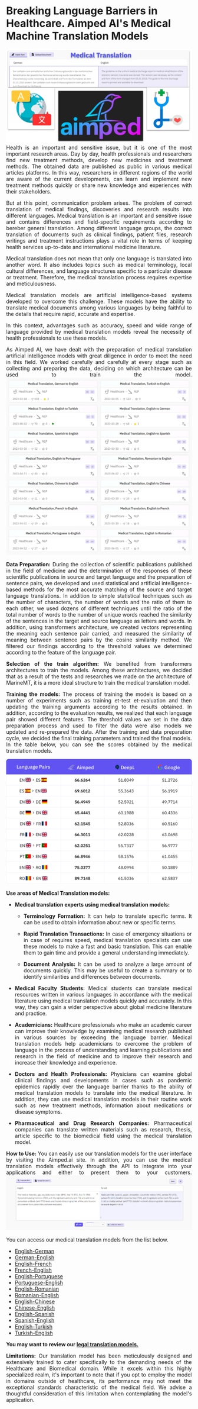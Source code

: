 # Breaking Language Barriers in Healthcare. Aimped AI's Medical Machine Translation Models


<img src="media_files/breaking-language-barriers-in-healthcare-aimped-medical-mt-models/cover.png" alt="Aimped AI" style="max-width: 100%; height: auto;" />

<div style="text-align: justify;">
Health is an important and sensitive issue, but it is one of the most important research areas. Day by day, health professionals and researchers find new treatment methods, develop new medicines and treatment methods. The obtained data are published as public in various medical articles platforms. In this way, researchers in different regions of the world are aware of the current developments, can learn and implement new treatment methods quickly or share new knowledge and experiences with their stakeholders.

But at this point, communication problem arises. The problem of correct translation of medical findings, discoveries and research results into different languages. Medical translation is an important and sensitive issue and contains differences and field-specific requirements according to bereber general translation. Among different language groups, the correct translation of documents such as clinical findings, patient files, research writings and treatment instructions plays a vital role in terms of keeping health services up-to-date and international medicine literature.

Medical translation does not mean that only one language is translated into another word. It also includes topics such as medical terminology, local cultural differences, and language structures specific to a particular disease or treatment. Therefore, the medical translation process requires expertise and meticulousness.

Medical translation models are artificial intelligence-based systems developed to overcome this challenge. These models have the ability to translate medical documents among various languages by being faithful to the details that require rapid, accurate and expertise.

In this context, advantages such as accuracy, speed and wide range of language provided by medical translation models reveal the necessity of health professionals to use these models.

As Aimped AI, we have dealt with the preparation of medical translation artificial intelligence models with great diligence in order to meet the need in this field. We worked carefully and carefully at every stage such as collecting and preparing the data, deciding on which architecture can be used to train the model.
<img src="media_files/breaking-language-barriers-in-healthcare-aimped-medical-mt-models/medical-translation-models.png" alt="Bleu Score Table" style="max-width: 100%; height: auto;" />

**Data Preparation:** During the collection of scientific publications published in the field of medicine and the determination of the responses of these scientific publications in source and target language and the preparation of sentence pairs, we developed and used statistical and artificial intelligence-based methods for the most accurate matching of the source and target language translations. In addition to simple statistical techniques such as the number of characters, the number of words and the ratio of them to each other, we used dozens of different techniques until the ratio of the total number of words to the number of unique words reached the similarity of the sentences in the target and source language as letters and words. In addition, using transformers architecture, we created vectors representing the meaning each sentence pair carried, and measured the similarity of meaning between sentence pairs by the cosine similarity method. We filtered our findings according to the threshold values we determined according to the feature of the language pair.


**Selection of the train algorithm:** We benefited from transformers architectures to train the models. Among these architectures, we decided that as a result of the tests and researches we made on the architecture of MarineMT, it is a more ideal structure to train the medical translation model.


**Training the models:** The process of training the models is based on a number of experiments such as training et-test et-evaluation and then updating the training arguments according to the results obtained. In addition, according to the evaluation results, we realized that each language pair showed different features. The threshold values we set in the data preparation process and used to filter the data were also models we updated and re-prepared the data.
After the training and data preparation cycle, we decided the final training parameters and trained the final models. In the table below, you can see the scores obtained by the medical translation models.

<div class="responsive-image" style="text-align: center;">
<img src="media_files/breaking-language-barriers-in-healthcare-aimped-medical-mt-models/medical-translation-score-comparison.svg" alt="Bleu Score Table" style="max-width: 100%; height: auto;" />
</div>



**Use areas of Medical Translation models:**

- **Medical translation experts using medical translation models:**
  
    - **Terminology Formation:** It can help to translate specific terms. It can be used to obtain information about new or specific terms.

    - **Rapid Translation Transactions:** In case of emergency situations or in case of requires speed, medical translation specialists can use these models to make a fast and basic translation. This can enable them to gain time and provide a general understanding immediately.

    - **Document Analysis:** It can be used to analyze a large amount of documents quickly. This may be useful to create a summary or to identify similarities and differences between documents.

- **Medical Faculty Students:** Medical students can translate medical resources written in various languages in accordance with the medical literature using medical translation models quickly and accurately. In this way, they can gain a wider perspective about global medicine literature and practice.

- **Academicians:** Healthcare professionals who make an academic career can improve their knowledge by examining medical research published in various sources by exceeding the language barrier. Medical translation models help academicians to overcome the problem of language in the process of understanding and learning publications and research in the field of medicine and to improve their research and increase their knowledge and experience.

- **Doctors and Health Professionals:** Physicians can examine global clinical findings and developments in cases such as pandemic epidemics rapidly over the language barrier thanks to the ability of medical translation models to translate into the medical literature. In addition, they can use medical translation models in their routine work such as new treatment methods, information about medications or disease symptoms.

- **Pharmaceutical and Drug Research Companies:** Pharmaceutical companies can translate written materials such as research, thesis, article specific to the biomedical field using the medical translation model.


**How to Use:** You can easily use our translation models for the user interface by visiting the Aimped.ai site. In addition, you can use the medical translation models effectively through the API to integrate into your applications and either to present them to your customers.
<img src="media_files/breaking-language-barriers-in-healthcare-aimped-medical-mt-models/en-tr-example.png" alt="Aimped AI" style="max-width: 100%; height: auto;" />

You can access our medical translation models from the list below.
<ul>
            <li><a href="https://dev.aimped.ai/models/119">English-German</a></li>
            <li><a href="https://dev.aimped.ai/models/114">German-English</a></li>
            <li><a href="https://dev.aimped.ai/models/126">English-French</a></li>
            <li><a href="https://dev.aimped.ai/models/127">French-English</a></li>
            <li><a href="https://dev.aimped.ai/models/135">English-Portuguese</a></li>
            <li><a href="https://dev.aimped.ai/models/136">Portuguese-English</a></li>
            <li><a href="https://dev.aimped.ai/models/180">English-Romanian</a></li>
            <li><a href="https://dev.aimped.ai/models/181">Romanian-English</a></li>
            <li><a href="https://dev.aimped.ai/models/124">English-Chinese</a></li>
            <li><a href="https://dev.aimped.ai/models/125">Chinese-English</a></li>
            <li><a href="https://dev.aimped.ai/models/122">English-Spanish</a></li>
            <li><a href="https://dev.aimped.ai/models/123">Spanish-English</a></li>
            <li><a href="https://dev.aimped.ai/models/145">English-Turkish</a></li>
            <li><a href="https://dev.aimped.ai/models/128">Turkish-English</a></li>
        </ul>
        
**You may want to review our <a href="https://dev.aimped.ai/models?search=nlp-legal-translation&page=1">legal translation models.</a>**

**Limitations:** Our translation model has been meticulously designed and extensively trained to cater specifically to the demanding needs of the Healthcare and Biomedical domain. While it excels within this highly specialized realm, it's important to note that if you opt to employ the model in domains outside of healthcare, its performance may not meet the exceptional standards characteristic of the medical field. We advise a thoughtful consideration of this limitation when contemplating the model's application.

</div>


